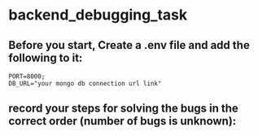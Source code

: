 # backend_debugging_task

## Before you start, Create a .env file and add the following to it:

```
PORT=8000;
DB_URL="your mongo db connection url link"
```

## record your steps for solving the bugs in the correct order (number of bugs is unknown):
